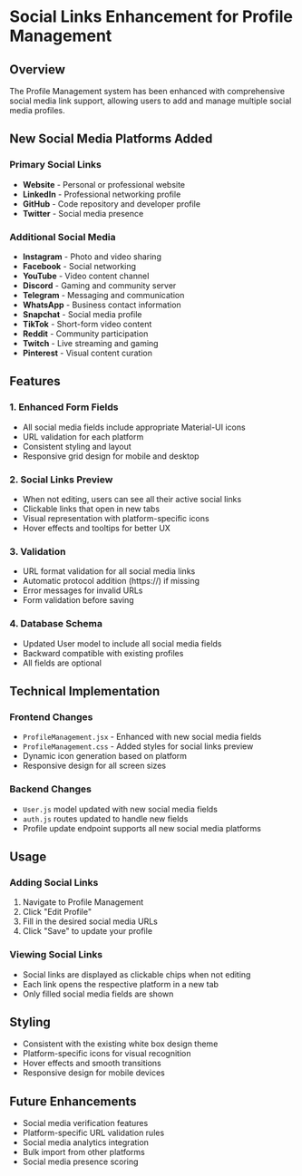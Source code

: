 # Social Links Enhancement for Profile Management

## Overview
The Profile Management system has been enhanced with comprehensive social media link support, allowing users to add and manage multiple social media profiles.

## New Social Media Platforms Added

### Primary Social Links
- **Website** - Personal or professional website
- **LinkedIn** - Professional networking profile
- **GitHub** - Code repository and developer profile
- **Twitter** - Social media presence

### Additional Social Media
- **Instagram** - Photo and video sharing
- **Facebook** - Social networking
- **YouTube** - Video content channel
- **Discord** - Gaming and community server
- **Telegram** - Messaging and communication
- **WhatsApp** - Business contact information
- **Snapchat** - Social media profile
- **TikTok** - Short-form video content
- **Reddit** - Community participation
- **Twitch** - Live streaming and gaming
- **Pinterest** - Visual content curation

## Features

### 1. Enhanced Form Fields
- All social media fields include appropriate Material-UI icons
- URL validation for each platform
- Consistent styling and layout
- Responsive grid design for mobile and desktop

### 2. Social Links Preview
- When not editing, users can see all their active social links
- Clickable links that open in new tabs
- Visual representation with platform-specific icons
- Hover effects and tooltips for better UX

### 3. Validation
- URL format validation for all social media links
- Automatic protocol addition (https://) if missing
- Error messages for invalid URLs
- Form validation before saving

### 4. Database Schema
- Updated User model to include all social media fields
- Backward compatible with existing profiles
- All fields are optional

## Technical Implementation

### Frontend Changes
- `ProfileManagement.jsx` - Enhanced with new social media fields
- `ProfileManagement.css` - Added styles for social links preview
- Dynamic icon generation based on platform
- Responsive design for all screen sizes

### Backend Changes
- `User.js` model updated with new social media fields
- `auth.js` routes updated to handle new fields
- Profile update endpoint supports all new social media platforms

## Usage

### Adding Social Links
1. Navigate to Profile Management
2. Click "Edit Profile"
3. Fill in the desired social media URLs
4. Click "Save" to update your profile

### Viewing Social Links
- Social links are displayed as clickable chips when not editing
- Each link opens the respective platform in a new tab
- Only filled social media fields are shown

## Styling
- Consistent with the existing white box design theme
- Platform-specific icons for visual recognition
- Hover effects and smooth transitions
- Responsive design for mobile devices

## Future Enhancements
- Social media verification features
- Platform-specific URL validation rules
- Social media analytics integration
- Bulk import from other platforms
- Social media presence scoring

